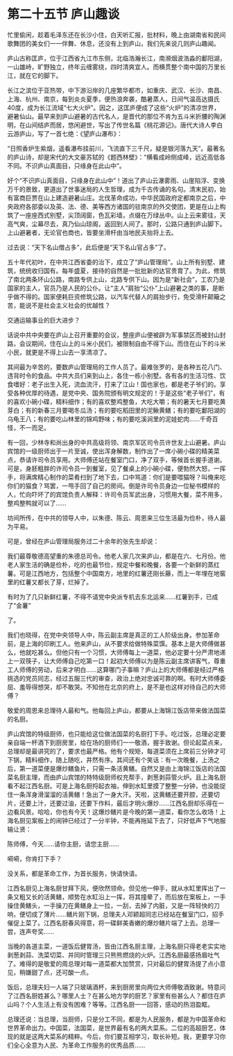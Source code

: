 # 第二十五节 庐山趣谈

忙里偷闲，趁着毛泽东还在长沙小住，白天听汇报，批材料，晚上由湖南省和民间歌舞团的美女们一一伴舞、休息，还没有上到庐山，我们先来说几则庐山趣闻。

庐山古称匡庐，位于江西省九江市东侧，北临浩瀚长江，南濒烟波浩淼的鄱阳湖，一山雄峙，旷野独立，终年云缠雾绕，四时清爽宜人。而横贯整个南中国的万里长江，就在它的脚下。

长江之滨位于亚热带，中下游沿岸的几座繁华都市，如重庆、武汉、长沙、南昌、上海、杭州、南京，每到炎炎夏季，便热浪奔袭，酷暑蒸人，日间气温高达摄氏40度，成为长江流域“七大火炉”。因之，这匡庐便成了这些“火炉”的清凉世界，避暑仙山。最早来到庐山避暑的古代名人，是晋代的那位不肯为五斗米折腰的陶渊明，在山间结庐而居，悠闲避世，写出了传世名篇《桃花源记》。唐代大诗人李白云游庐山，写了一首七绝：《望庐山瀑布》：

“日照香炉生紫烟，遥看瀑布挂前川，飞流直下三千尺，疑是银河落九天”。最著名的庐山诗，却是宋代的大文豪苏轼的《题西林壁》：“横看成岭侧成峰，远近高低各不同。不识庐山真面目，只缘身在此山中”。

好个“不识庐山真面目，只缘身在此山中”！道出了庐山云瀑雾雨、山崖陷浮、变换万千的景致，更道出了世事迷局的人生哲理，成为千古传诵的名句。清末民初，始有富商巨贾在山上建造避暑山庄。北伐革命成功，中华民国政府定都南京之后，中央政府各部委以及英、法、德、美等西方诸国的驻南京的外交使团，更是在山上构筑了一座座西式别墅，尖顶阔窗，色瓦彩墙，点缀在万绿丛中。山上云来雾往，天高气爽，尘幕尽去，真乃仙山琼阁，返回到人间了。那时，公路只通到庐山脚下。上山避暑者，无论官也商也，皆要坐滑杆由当地民夫抬将上去。

过去说：“天下名山僧占多”，此后便是“天下名山官占多”了。

五十年代初叶，在中共江西省委的治下，成立了“庐山管理局”。山上所有别墅、建筑，统统收归国有。每年盛夏，接待的自然是一批批新的达官贵胄了。为此，修筑了南北两条环山公路，南路专供上山，北路专供下山。因为是“新社会”，工农乃是国家的主人，官员乃是人民的公仆。让“主人”肩抬“公仆”上山避暑之类的事，是断乎做不得的。国家便耗巨资修筑公路，以汽车代替人的肩抬步行，免受滑杆颠簸之苦，能说不是社会主义社会的优越性？

交通运输事业的巨大进步？

话说中共中央要在庐山上召开重要的会议，整座庐山便被辟为军事禁区而被封山封路，会议期间，住在山上的斗米小民们，被限制自由不得下山。而住在山下的斗米小民，就更是不得上山去一享清凉了。

其间最为辛苦的，要数庐山管理局的工作人员了。最难张罗的，是各种五花八门、违背时令的食品。中共大员们来到山上，各住一栋小别墅。各有各的生活习性、饮食嗜好：老子出生入死，流血流汗，打来了江山！国也家也，都是老子爷们的。享受各种优厚的待遇，是党中央、国务院颁有明文规定的！于是这些“老子爷们”，有的喜欢小碗小碟，精料细作；有的喜欢整鸡整鱼，大吃大嚼；有的暑天七月要吃黄芽白；有的新春三月要喝冬瓜汤；有的要吃稻田里的泥鳅黄鳝；有的要吃鄱阳湖的乌龟王八；有的要吃山林里的锦鸡野味；有的要吃溪涧里的泥娃蛇肉……千奇百怪，不一而足。

有一回，少林寺和尚出身的中共高级将领、南京军区司令员许世友上山避暑。庐山宾馆的一级厨师出于一片至诚，使出浑身解数，制作出了一席小碗小碟的精美菜点，恭请许司令员享用。大师傅还站在餐室门口，净了双手，等候首长握手道谢。可是，身胚粗胖的许司令员一到餐室，见了餐桌上的小碗小碟，便勃然大怒，一挥手，将满席精心制作的菜肴扫到了地下去，口中骂道：你们是要喂猫呀？叫俺来吃你们的猫食？骂罢，一甩手回了自己的房间。倒是许司令员身边一位秘书模样的人，忙向吓坏了的宾馆负责人解释：许司令员军武出身，习惯用大餐，菜不用多，整鸡整鸭就可以了……

坊间所传，在中共的领导人中，以朱德、陈云、周恩来三位生活最为俭朴，待人最为平易。

可是，曾经在庐山管理局服务过二十余年的张先生却说：

我们最尊敬德高望重的朱德总司令。他老人家几次来庐山，都是在六、七月份。他老人家生活的确是俭朴，吃的也最节俭，规定中餐和晚餐，各要一个新鲜的蒸红薯。可是江西地方，包括整个中国南方，地里的红薯还刚长藤，而上一年埋在地窖里的红薯又都长了芽，烂掉了。

有时为了几只新鲜红薯，不得不请党中央派专机去东北运来……红薯到手，已成了“金薯”

了。

我们也晓得，在党中央领导人中，陈云副主席是真正的工人阶级出身。参加革命前，是上海的印刷工人。他来庐山，从不要求给做特殊菜馔。基本上是大师傅做甚么，他就吃甚么。但他只有一个习惯，大师傅每上一道菜，他必定要十分严肃地递上一双筷子，让大师傅自己吃第一口！起初大师傅以为是陈云副主席讲客气，尊重工人师傅的劳动，后来才明白……这算哪门子事嘛？庐山上的大师傅都是经过严格挑选的党员同志，经过五服三代的审查，政治上绝对忠诚可靠的啊。有时大师傅委屈、羞辱得想哭，却不敢哭。不知他在北京的府上，是不是也这样对待自己的大师傅？

敬爱的周恩来总理待人最和气。他每回上庐山，都要从上海锦江饭店带来做法国菜的名厨。

庐山宾馆的特级厨师，也只能给这位做法国菜的名厨打下手。吃过饭，总理必定要亲自端一杯酒下到厨房里，给在场的厨师们一一敬酒，握手致谢。但论起菜点来，总理却是最讲究的了，要求也最严格。他有个规矩，每道菜须在上席前三分钟才可下锅，精料细作，随上随吃，井然有序。其间还有个笑话：有一次晚餐，上汤之后，第一道菜便是爆炒鳝鱼片，只需一条活黄鳝。自然又是由上海锦江饭店的法国菜名厨主理，而由庐山宾馆的特特级厨师权充帮手，剥葱剥蒜管火炉。且上海名厨看不起江西名厨。可是上海名厨捋起衣袖，伸到水缸里摸了整整一分钟，也没能捉住一条浑身滑溜溜的活黄鳝！急出了一身大汗。天啦，这黄鳝还要开腔，还要切片，还要上汁，还要过油，还要下作料，最后才明火爆炒……江西名厨却乐得在一边看风景。哈哈，你也有今天！这爆炒鳝片是今晚的第一道菜，看你怎么收场！上海名厨见案板上的闹钟已经过了一分半钟，不能再拖延下去了，只好低声下气地服输让贤：

陈师傅，今天……请你主厨，请您主厨……

嗬嗬，你肯打下手？

没关系，都是革命工作，为首长服务，快请快请。

江西名厨见上海名厨甘拜下风，便欣然领命。但见他一伸手，就从水缸里挥出了一条又粗又长的活黄鳝，顺势在水缸沿上一挥，将其撞晕了，而后放在案板上，一手操住黄鳝头，一手操刀在黄鳝身上一拉，一刮，去掉了内脏，又是一阵轻快的刀响，便切成了薄片……鳝片刚下锅，总理夫人邓颖超同志已经站在餐室门口，招手催促上菜了。江西名厨春风得意，将一碟鲜美香嫩的爆炒鳝片端了上去。总理一尝，连声夸奖……

当晚的各道主菜，一道饭后健胃汤，皆由江西名厨主理，上海名厨只得老老实实地剥葱剥蒜、洗菜切菜、并同时管理三只熊熊燃烧的火炉。江西名厨最感扬眉吐气了。难得的是敬爱的周总理对每一道菜都大加赞赏，只对最后的健胃汤提了点小意见，稍嫌甜了点，还可酸一点。

饭后，总理夫妇一人端了只玻璃酒杯，来到厨房里向两位大师傅敬酒致谢。特意问了江西名厨姓甚么？哪里人士？在甚么地方学的厨艺？家里有些甚么人？都住在庐山吗？个人生活上有没有困难？等等。江西名厨一一回答，感动的热泪盈眶。

总理还说：当总理，当厨师，只是分工不同，都是为人民服务，都是为中国革命和世界革命出力。中国菜，法国菜，是世界最有名的两大菜系。二位的高超厨艺，体现的就是这两大菜系的精粹。今后，你们要互相学习，取长补短。我，更要学习你们全心全意为人民、为革命工作服务的优秀品质……
